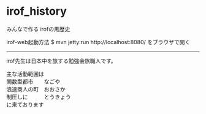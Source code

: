 irof_history
============

みんなで作る irofの黒歴史

irof-web起動方法
$ mvn jetty:run
http://localhost:8080/ をブラウザで開く


--------
irof先生は日本中を旅する勉強会旅職人です。

主な活動範囲は  
    関数型都市　　なごや  
    浪速商人の町　おおさか  
    制圧しに　　　とうきょう  
に来ております
